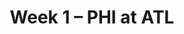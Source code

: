 ---
layout: game
title: Week 1 – PHI at ATL
season: 2015
game_id: 2015_01_PHI_ATL
away_team: PHI
home_team: ATL
---